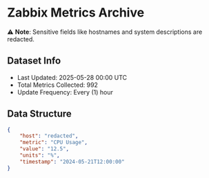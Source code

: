 # Zabbix Metrics Archive

⚠️ **Note**: Sensitive fields like hostnames and system descriptions are redacted.

## Dataset Info
- Last Updated: 2025-05-28 00:00 UTC
- Total Metrics Collected: 992
- Update Frequency: Every (1) hour

## Data Structure
```json
{
    "host": "redacted",
    "metric": "CPU Usage",
    "value": "12.5",
    "units": "%",
    "timestamp": "2024-05-21T12:00:00"
}
```
